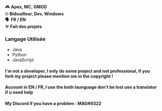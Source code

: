 
🎮 **Apex, MC, GMOD**  
🤓 **Bidouilleur, Dev, Windows**  
🗣️ **FR / EN**  
⚒️ **Fait des projets**

### Langage Utilisée

- Java  
- Python  
- JavaScript  


#### I'm not a developer, I only do some project and not professional, if you fork my project please mention me in the copyright !   

#### Account in EN / FR, I use the both launguage don't be lost use a translator if u need help   
#### My Discord if you have a problem : MAG#9322   
